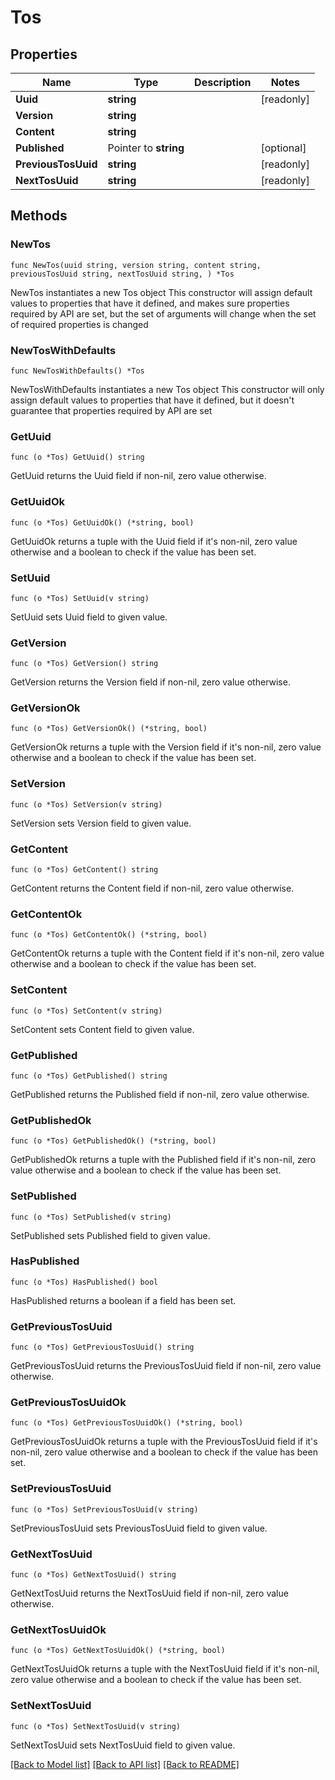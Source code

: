 # Tos

## Properties

Name | Type | Description | Notes
------------ | ------------- | ------------- | -------------
**Uuid** | **string** |  | [readonly] 
**Version** | **string** |  | 
**Content** | **string** |  | 
**Published** | Pointer to **string** |  | [optional] 
**PreviousTosUuid** | **string** |  | [readonly] 
**NextTosUuid** | **string** |  | [readonly] 

## Methods

### NewTos

`func NewTos(uuid string, version string, content string, previousTosUuid string, nextTosUuid string, ) *Tos`

NewTos instantiates a new Tos object
This constructor will assign default values to properties that have it defined,
and makes sure properties required by API are set, but the set of arguments
will change when the set of required properties is changed

### NewTosWithDefaults

`func NewTosWithDefaults() *Tos`

NewTosWithDefaults instantiates a new Tos object
This constructor will only assign default values to properties that have it defined,
but it doesn't guarantee that properties required by API are set

### GetUuid

`func (o *Tos) GetUuid() string`

GetUuid returns the Uuid field if non-nil, zero value otherwise.

### GetUuidOk

`func (o *Tos) GetUuidOk() (*string, bool)`

GetUuidOk returns a tuple with the Uuid field if it's non-nil, zero value otherwise
and a boolean to check if the value has been set.

### SetUuid

`func (o *Tos) SetUuid(v string)`

SetUuid sets Uuid field to given value.


### GetVersion

`func (o *Tos) GetVersion() string`

GetVersion returns the Version field if non-nil, zero value otherwise.

### GetVersionOk

`func (o *Tos) GetVersionOk() (*string, bool)`

GetVersionOk returns a tuple with the Version field if it's non-nil, zero value otherwise
and a boolean to check if the value has been set.

### SetVersion

`func (o *Tos) SetVersion(v string)`

SetVersion sets Version field to given value.


### GetContent

`func (o *Tos) GetContent() string`

GetContent returns the Content field if non-nil, zero value otherwise.

### GetContentOk

`func (o *Tos) GetContentOk() (*string, bool)`

GetContentOk returns a tuple with the Content field if it's non-nil, zero value otherwise
and a boolean to check if the value has been set.

### SetContent

`func (o *Tos) SetContent(v string)`

SetContent sets Content field to given value.


### GetPublished

`func (o *Tos) GetPublished() string`

GetPublished returns the Published field if non-nil, zero value otherwise.

### GetPublishedOk

`func (o *Tos) GetPublishedOk() (*string, bool)`

GetPublishedOk returns a tuple with the Published field if it's non-nil, zero value otherwise
and a boolean to check if the value has been set.

### SetPublished

`func (o *Tos) SetPublished(v string)`

SetPublished sets Published field to given value.

### HasPublished

`func (o *Tos) HasPublished() bool`

HasPublished returns a boolean if a field has been set.

### GetPreviousTosUuid

`func (o *Tos) GetPreviousTosUuid() string`

GetPreviousTosUuid returns the PreviousTosUuid field if non-nil, zero value otherwise.

### GetPreviousTosUuidOk

`func (o *Tos) GetPreviousTosUuidOk() (*string, bool)`

GetPreviousTosUuidOk returns a tuple with the PreviousTosUuid field if it's non-nil, zero value otherwise
and a boolean to check if the value has been set.

### SetPreviousTosUuid

`func (o *Tos) SetPreviousTosUuid(v string)`

SetPreviousTosUuid sets PreviousTosUuid field to given value.


### GetNextTosUuid

`func (o *Tos) GetNextTosUuid() string`

GetNextTosUuid returns the NextTosUuid field if non-nil, zero value otherwise.

### GetNextTosUuidOk

`func (o *Tos) GetNextTosUuidOk() (*string, bool)`

GetNextTosUuidOk returns a tuple with the NextTosUuid field if it's non-nil, zero value otherwise
and a boolean to check if the value has been set.

### SetNextTosUuid

`func (o *Tos) SetNextTosUuid(v string)`

SetNextTosUuid sets NextTosUuid field to given value.



[[Back to Model list]](../README.md#documentation-for-models) [[Back to API list]](../README.md#documentation-for-api-endpoints) [[Back to README]](../README.md)


